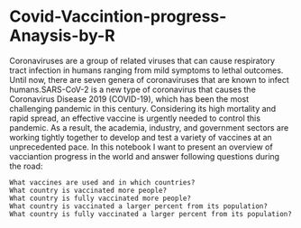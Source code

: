# Covid-Vaccintion-progress-Anaysis-by-R
Coronaviruses are a group of related viruses that can cause respiratory tract infection in humans ranging from mild symptoms to lethal outcomes. Until now, there are seven genera of coronaviruses that are known to infect humans.SARS-CoV-2 is a new type of coronavirus that causes the Coronavirus Disease 2019 (COVID-19), which has been the most challenging pandemic in this century. Considering its high mortality and rapid spread, an effective vaccine is urgently needed to control this pandemic. As a result, the academia, industry, and government sectors are working tightly together to develop and test a variety of vaccines at an unprecedented pace. In this notebook I want to present an overview of vacciantion progress in the world and answer following questions during the road:

    What vaccines are used and in which countries?
    What country is vaccinated more people?
    What country is fully vaccinated more people?
    What country is vaccinated a larger percent from its population?
    What country is fully vaccinated a larger percent from its population?
